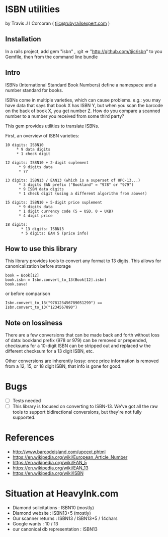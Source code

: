 # ISBN utilities
by Travis J I Corcoran  ( tjic@rubyrailsexpert.com )

## Installation

In a rails project, add
  gem "isbn"            , :git => "http://github.com/tjic/isbn"
to you Gemfile, then from the command line
  bundle

## Intro

ISBNs (International Standard Book Numbers) define a namespace and
a number standard for books.

ISBNs come in multiple varieties, which can cause problems. e.g.:
you may have data that says that book X has ISBN Y, but when you
scan the barcode on the back of book X, you get number Z.  How do
you compare a scanned number to a number you received from some
third party?

This gem provides utilities to translate ISBNs.

First, an overview of ISBN varieties:

	10 digits: ISBN10
		 * 9 data digits
		 * 1 check digit

	12 digits: ISBN10 + 2-digit suplement
		  * 9 digits data
		  * ??

	13 digits: ISBN13 / EAN13 (which is a superset of UPC-13...)
		  * 3 digits EAN prefix ("Bookland" = "978" or "979")
		  * 9 ISBN data digits
		  * 1 check digit (using a different algorithm from above!)

	15 digits: ISBN10 + 5-digit price suplement
		  * 9 digits data
		  * 1 digit currency code (5 = USD, 0 = UKB)
		  * 4 digit price

	18 digits:
		   * 13 digits: ISBN13
		   * 5 digits: EAN 5 (price info)

## How to use this library


This library provides tools to convert any format to 13 digits. This
allows for canonicalization before storage

	book = Book[12]
	book.isbn = Isbn.convert_to_13(Book[12].isbn)
	book.save!

or before comparison

    Isbn.convert_to_13("978123456789051299") == Isbn.convert_to_13("1234567890")

## Note on lossiness

There are a few conversions that can be made back and forth without
loss of data: bookland prefix (978 or 979) can be removed or
prepended, checksums for a 10-digit ISBN can be stripped out and
replaced w the different checksum for a 13 digit ISBN, etc.

Other conversions are inherently lossy: once price information is
removed from a 12, 15, or 18 digit ISBN, that info is gone for good.

# Bugs

* [ ] Tests needed
* [ ] This library is focused on converting to ISBN-13. We've got all the raw tools to support bidirectional conversions, but they're not fully supported.

# References

* http://www.barcodeisland.com/upcext.phtml
* https://en.wikipedia.org/wiki/European_Article_Number
* https://en.wikipedia.org/wiki/EAN_5
* https://en.wikipedia.org/wiki/EAN_13
* https://en.wikipedia.org/wiki/ISBN


# Situation at HeavyInk.com

* Diamond solicitations           : ISBN10   (mostly)
* Diamond website                 : ISBN13+5 (mostly)
* Our scanner returns             : ISBN13 / ISBN13+5 / 14chars
* Google wants                    : 10 / 13
* our canonical db representation : ISBN13

